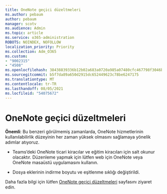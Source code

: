 ```yaml
---
title: OneNote geçici düzeltmeleri
ms.author: pebaum
author: pebaum
manager: scotv
ms.audience: Admin
ms.topic: article
ms.service: o365-administration
ROBOTS: NOINDEX, NOFOLLOW
localization_priority: Priority
ms.collection: Adm_O365
ms.custom:
- "9002315"
- "4508"
ms.openlocfilehash: 38438839336b12b02a683a0720a985a07480cfc467798f3046b809b0144460b1
ms.sourcegitcommit: b5f7da89a650d2915dc652449623c78be6247175
ms.translationtype: MT
ms.contentlocale: tr-TR
ms.lasthandoff: 08/05/2021
ms.locfileid: "54075672"
---
```

# <a name="onenote-temporary-adjustments"></a>OneNote geçici düzeltmeleri

**Önemli**: Bu benzeri görülmemiş zamanlarda, OneNote hizmetlerinin kullanılabilirlik düzeyinin her zaman yüksek olmasını sağlamaya yönelik adımlar atıyoruz.

- Teams’deki OneNote ticari kiracılar ve eğitim kiracıları için salt okunur olacaktır. Düzenleme yapmak için lütfen web için OneNote veya OneNote masaüstü uygulamasını kullanın.

- Dosya eklerinin indirme boyutu ve eşitlenme sıklığı değiştirildi.

Daha fazla bilgi için lütfen [OneNote geçici düzeltmeleri](https://techcommunity.microsoft.com/t5/onenote-service-updates/awareness-of-temporary-adjustments-in-microsoft-onenote/m-p/1248100) sayfasını ziyaret edin.
